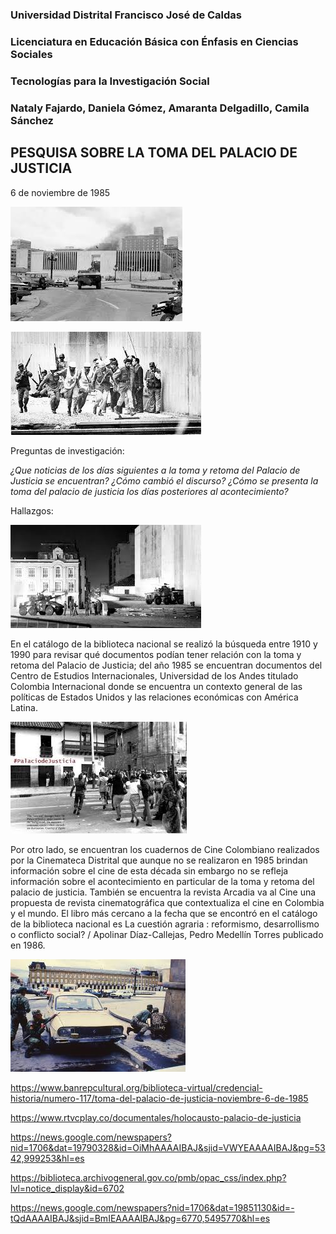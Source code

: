 ### Universidad Distrital Francisco José de Caldas
### Licenciatura en Educación Básica con Énfasis en Ciencias Sociales
### Tecnologías para la Investigación Social
### Nataly Fajardo, Daniela Gómez, Amaranta Delgadillo, Camila Sánchez

## PESQUISA SOBRE LA TOMA DEL PALACIO DE JUSTICIA 
6 de noviembre de 1985

![Imagen 1](https://github.com/NatalyFajardo/Toma-del-Palacio-de-Justicia/blob/master/pic1.jpg)

![Imagen 2](https://github.com/NatalyFajardo/Toma-del-Palacio-de-Justicia/blob/master/pic2.jpg)

Preguntas de investigación: 

*¿Que noticias de los días siguientes a la toma y retoma del Palacio de Justicia se encuentran?*
*¿Cómo cambió el discurso?*
*¿Cómo se presenta la toma del palacio de justicia los días posteriores al acontecimiento?*

Hallazgos:

![Imagen 3](https://github.com/NatalyFajardo/Toma-del-Palacio-de-Justicia/blob/master/pic3.jpg)

En el catálogo de la biblioteca nacional se realizó la búsqueda entre 1910 y 1990 para revisar qué documentos podían tener relación con la toma y retoma del Palacio de Justicia; del año 1985 se encuentran documentos del Centro de Estudios Internacionales, Universidad de los Andes titulado Colombia Internacional donde se encuentra un contexto general de las políticas de Estados Unidos y las relaciones económicas con América Latina.

![Imagen 4](https://github.com/NatalyFajardo/Toma-del-Palacio-de-Justicia/blob/master/pic4.jpg)

Por otro lado, se encuentran los cuadernos de Cine Colombiano realizados por la Cinemateca Distrital que aunque no se realizaron en 1985 brindan información sobre el cine de esta década sin embargo no se refleja información sobre el acontecimiento en particular de la toma y retoma del palacio de justicia. También se encuentra la revista Arcadia va al Cine una propuesta de revista cinematográfica que contextualiza el cine en Colombia y el mundo. El libro más cercano a la fecha que se encontró en el catálogo de la biblioteca nacional es La cuestión agraria : reformismo, desarrollismo o conflicto social? / Apolinar Díaz-Callejas, Pedro Medellín Torres publicado en 1986. 

![Imagen 5](https://github.com/NatalyFajardo/Toma-del-Palacio-de-Justicia/blob/master/pic5.jpg)


https://www.banrepcultural.org/biblioteca-virtual/credencial-historia/numero-117/toma-del-palacio-de-justicia-noviembre-6-de-1985

https://www.rtvcplay.co/documentales/holocausto-palacio-de-justicia

https://news.google.com/newspapers?nid=1706&dat=19790328&id=OiMhAAAAIBAJ&sjid=VWYEAAAAIBAJ&pg=5342,999253&hl=es

https://biblioteca.archivogeneral.gov.co/pmb/opac_css/index.php?lvl=notice_display&id=6702

https://news.google.com/newspapers?nid=1706&dat=19851130&id=-tQdAAAAIBAJ&sjid=BmIEAAAAIBAJ&pg=6770,5495770&hl=es

